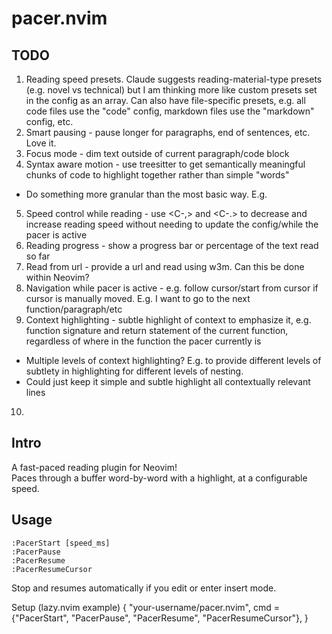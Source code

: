 # pacer.nvim

## TODO

1. Reading speed presets. Claude suggests reading-material-type presets (e.g. novel vs technical) but I am thinking more like custom presets set in the config as an array. Can also have file-specific presets, e.g. all code files use the "code" config, markdown files use the "markdown" config, etc.
2. Smart pausing - pause longer for paragraphs, end of sentences, etc. Love it.
3. Focus mode - dim text outside of current paragraph/code block
4. Syntax aware motion - use treesitter to get semantically meaningful chunks of code to highlight together rather than simple "words"
  - Do something more granular than the most basic way. E.g. 
5. Speed control while reading - use <C-,> and <C-.> to decrease and increase reading speed without needing to update the config/while the pacer is active
6. Reading progress - show a progress bar or percentage of the text read so far
7. Read from url - provide a url and read using w3m. Can this be done within Neovim?
8. Navigation while pacer is active - e.g. follow cursor/start from cursor if cursor is manually moved. E.g. I want to go to the next function/paragraph/etc
9. Context highlighting - subtle highlight of context to emphasize it, e.g. function signature and return statement of the current function, regardless of where in the function the pacer currently is
  - Multiple levels of context highlighting? E.g. to provide different levels of subtlety in highlighting for different levels of nesting.
  - Could just keep it simple and subtle highlight all contextually relevant lines
10. 

## Intro

A fast-paced reading plugin for Neovim!  
Paces through a buffer word-by-word with a highlight, at a configurable speed.

## Usage

```vim
:PacerStart [speed_ms]
:PacerPause
:PacerResume
:PacerResumeCursor
```

Stop and resumes automatically if you edit or enter insert mode.

Setup (lazy.nvim example)
{
  "your-username/pacer.nvim",
  cmd = {"PacerStart", "PacerPause", "PacerResume", "PacerResumeCursor"},
}
